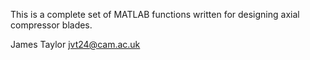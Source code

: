 This is a complete set of MATLAB functions written for designing axial 
compressor blades.


James Taylor
jvt24@cam.ac.uk